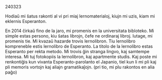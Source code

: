 <link rel="stylesheet" href="https://warut92.github.io/stilo.css">
240323

Hodiaŭ mi ŝatus rakonti al vi pri miaj lernomaterialoj, kiujn mi uzis, kiam mi eklernis Esperanton.

En 2014 ĉirkaŭ fino de la jaro, mi promenis en la universitata bibloteko. Mi simple estas persono, kiu ŝatas librojn, ĉefe ne ordinaraj libroj. Iutage, mi promenis tie. Mi kvazaŭ hazarde trovis lernolibron. Tiu lernolibro kompreneble estis lernolibro de Esperanto. La titolo de la lernolibro estas Esperanto per rekta metodo. Mi trovis ĝin stranga lingvo, kaj samtempe interesa. Mi tuj fotokopiis la lernolibron, kaj apartmente studis. Kaj poste mi renkontiĝis kun vivanta Esperanto-parolanto el Japanio, tiel kun li mi pli kaj pli memoris vortojn kaj aliajn gramatikaĵojn. (pri tio, mi plu rakontos en alia paĝo)
